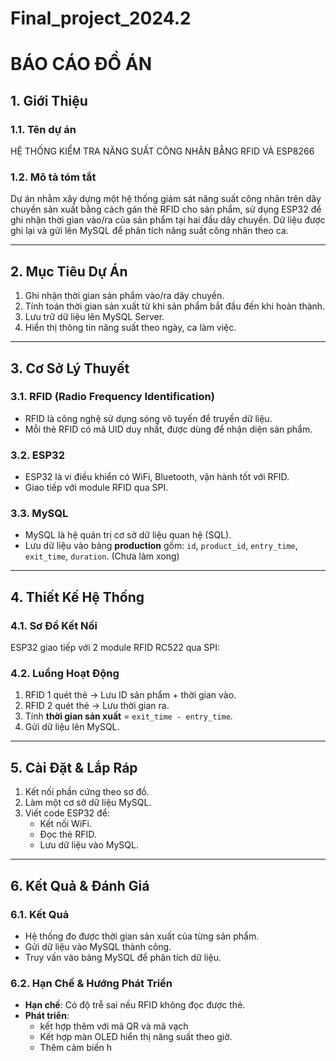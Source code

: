 # Final_project_2024.2
# BÁO CÁO ĐỒ ÁN

## **1. Giới Thiệu**
### **1.1. Tên dự án**
HỆ THỐNG KIỂM TRA NĂNG SUẤT CÔNG NHÂN BẰNG RFID VÀ ESP8266

### **1.2. Mô tả tóm tắt**
Dự án nhằm xây dựng một hệ thống giám sát năng suất công nhân trên dây chuyền sản xuất bằng cách gán thẻ RFID cho sản phẩm, sử dụng ESP32 để ghi nhận thời gian vào/ra của sản phẩm tại hai đầu dây chuyền. Dữ liệu được ghi lại và gửi lên MySQL để phân tích năng suất công nhân theo ca.

---
## **2. Mục Tiêu Dự Án**
1. Ghi nhận thời gian sản phẩm vào/ra dây chuyền.
2. Tính toán thời gian sản xuất từ khi sản phẩm bắt đầu đến khi hoàn thành.
3. Lưu trữ dữ liệu lên MySQL Server.
4. Hiển thị thông tin năng suất theo ngày, ca làm việc.

---
## **3. Cơ Sở Lý Thuyết**
### **3.1. RFID (Radio Frequency Identification)**
- RFID là công nghệ sử dụng sóng vô tuyến để truyền dữ liệu.
- Mỗi thẻ RFID có mã UID duy nhất, được dùng để nhận diện sản phẩm.

### **3.2. ESP32**
- ESP32 là vi điều khiển có WiFi, Bluetooth, vận hành tốt với RFID.
- Giao tiếp với module RFID qua SPI.

### **3.3. MySQL**
- MySQL là hệ quản trị cơ sở dữ liệu quan hệ (SQL).
- Lưu dữ liệu vào bảng **production** gồm: `id`, `product_id`, `entry_time`, `exit_time`, `duration`. (Chưa làm xong)

---
## **4. Thiết Kế Hệ Thống**
### **4.1. Sơ Đồ Kết Nối**
ESP32 giao tiếp với 2 module RFID RC522 qua SPI:

### **4.2. Luồng Hoạt Động**
1. RFID 1 quét thẻ → Lưu ID sản phẩm + thời gian vào.
2. RFID 2 quét thẻ → Lưu thời gian ra.
3. Tính **thời gian sản xuất** = `exit_time - entry_time`.
4. Gửi dữ liệu lên MySQL.

---
## **5. Cài Đặt & Lắp Ráp**
1. Kết nối phần cứng theo sơ đồ.
2. Làm một cơ sở dữ liệu MySQL.
3. Viết code ESP32 để:
   - Kết nối WiFi.
   - Đọc thẻ RFID.
   - Lưu dữ liệu vào MySQL.

---
## **6. Kết Quả & Đánh Giá**
### **6.1. Kết Quả**
- Hệ thống đo được thời gian sản xuất của từng sản phẩm.
- Gửi dữ liệu vào MySQL thành công.
- Truy vấn vào bảng MySQL để phân tích dữ liệu.

### **6.2. Hạn Chế & Hướng Phát Triển**
- **Hạn chế**: Có độ trễ sai nếu RFID không đọc được thẻ.
- **Phát triển**:
  - kết hợp thêm với mã QR và mã vạch
  - Kết hợp màn OLED hiển thị năng suất theo giờ.
  - Thêm cảm biến h
